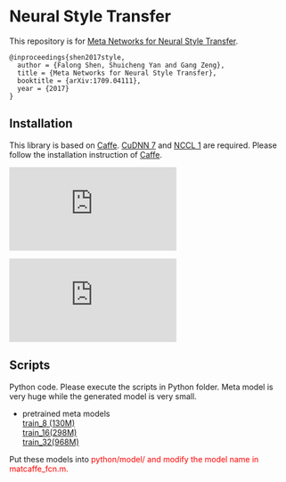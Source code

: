 Neural Style Transfer
=====


This repository is for [Meta Networks for Neural Style Transfer](https://arxiv.org/abs/1709.04111).

    @inproceedings{shen2017style,
      author = {Falong Shen, Shuicheng Yan and Gang Zeng},
      title = {Meta Networks for Neural Style Transfer},
      booktitle = {arXiv:1709.04111},
      year = {2017}
    }

Installation
----
This library is based on [Caffe](https://github.com/BVLC/caffe). [CuDNN 7](https://developer.nvidia.com/cudnn) and [NCCL 1](https://github.com/NVIDIA/nccl) are required. Please follow
the installation instruction of [Caffe](https://github.com/BVLC/caffe).


![Examples](https://github.com/FalongShen/styletransfer/blob/master/figures.pdf)

![Network Architecture](https://github.com/FalongShen/styletransfer/blob/master/network.pdf)


Scripts
----
Python code. Please execute the scripts in Python folder. Meta model is very huge while the generated model is very small. 

* pretrained meta models</br>
    [train_8 (130M)](http://pan.baidu.com/s/1bp6KGY7)</br>
    [train_16(298M)](http://pan.baidu.com/s/1jIrDzb4)</br>
    [train_32(968M)](http://pan.baidu.com/s/1pLgDU4b)</br>
    
Put these models into <font color=red>python/model/<font> and modify the model name in <font color=red>matcaffe_fcn.m<font>.

